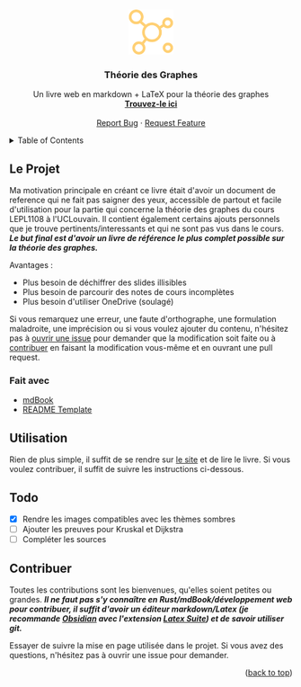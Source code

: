 
<a name="readme-top"></a>



<!-- PROJECT LOGO -->
<br />
<div align="center">
  <a href="https://github.com/maxdeboeck/TheorieDesGraphes">
    <img src="src/assets/logo.svg" alt="Logo" width="80" height="80">
  </a>

  <h3 align="center">Théorie des Graphes</h3>

  <p align="center">
    Un livre web en markdown + LaTeX pour la théorie des graphes
    <br />
    <a href="https://maxdeboeck.github.io/TheorieDesGraphes/"><strong>Trouvez-le ici</strong></a>
    <br />
    <br />
    <a href="https://github.com/maxdeboeck/TheorieDesGraphes/issues">Report Bug</a>
    ·
    <a href="https://github.com/maxdeboeck/TheorieDesGraphes/issues">Request Feature</a>
  </p>
</div>



<!-- TABLE OF CONTENTS -->
<details>
  <summary>Table of Contents</summary>
  <ol>
    <li>
      <a href="#le-projet">About The Project</a>
      <ul>
        <li><a href="#fait-avec">Built With</a></li>
      </ul>
    </li>
    <li><a href="#utilisation">Usage</a></li>
    <li><a href="#todo">Todo</a></li>
    <li><a href="#contribuer">Contributing</a></li>
  </ol>
</details>



<!-- ABOUT THE PROJECT -->
## Le Projet

Ma motivation principale en créant ce livre était d'avoir un document de reference qui ne fait pas saigner des yeux, accessible de partout et facile d'utilisation pour la partie qui concerne la théorie des graphes du cours LEPL1108 à l'UCLouvain. Il contient également certains ajouts personnels que je trouve pertinents/interessants et qui ne sont pas vus dans le cours. ***Le but final est d'avoir un livre de référence le plus complet possible sur la théorie des graphes.***

Avantages :
* Plus besoin de déchiffrer des slides illisibles
* Plus besoin de parcourir des notes de cours incomplètes
* Plus besoin d'utiliser OneDrive (soulagé)

Si vous remarquez une erreur, une faute d'orthographe, une formulation maladroite, une imprécision ou si vous voulez ajouter du contenu, n'hésitez pas à [ouvrir une issue](https://github.com/maxdeboeck/TheorieDesGraphes/issues) pour demander que la modification soit faite ou à <a href="#contribuer">contribuer</a> en faisant la modification vous-même et en ouvrant une pull request.


### Fait avec

* [mdBook](https://github.com/rust-lang/mdBook)
* [README Template](https://github.com/othneildrew/Best-README-Template)

<!-- Utilisation -->
## Utilisation

Rien de plus simple, il suffit de se rendre sur [le site](https://maxdeboeck.github.io/TheorieDesGraphes/) et de lire le livre. Si vous voulez contribuer, il suffit de suivre les instructions ci-dessous.


<!-- Todo -->
## Todo

- [x] Rendre les images compatibles avec les thèmes sombres 
- [ ] Ajouter les preuves pour Kruskal et Dijkstra
- [ ] Compléter les sources

<!-- CONTRIBUTING -->
## Contribuer

Toutes les contributions sont les bienvenues, qu'elles soient petites ou grandes. ***Il ne faut pas s'y connaître en Rust/mdBook/développement web pour contribuer, il suffit d'avoir un éditeur markdown/Latex (je recommande [Obsidian](https://obsidian.md/) avec l'extension [Latex Suite](https://github.com/artisticat1/obsidian-latex-suite)) et de savoir utiliser git.***

Essayer de suivre la mise en page utilisée dans le projet. Si vous avez des questions, n'hésitez pas à ouvrir une issue pour demander.

<p align="right">(<a href="#readme-top">back to top</a>)</p>
